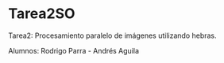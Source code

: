 # Tarea2SO
Tarea2: Procesamiento paralelo de imágenes utilizando hebras.

Alumnos: Rodrigo Parra - Andrés Aguila
